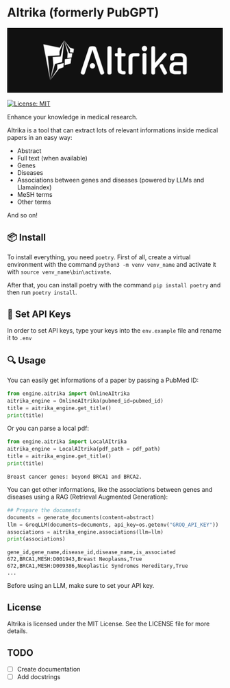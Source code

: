 # AItrika (formerly PubGPT)

![AItrika](images/logo.png)

[![License: MIT](https://img.shields.io/badge/License-MIT-yellow.svg)](https://opensource.org/licenses/MIT)

Enhance your knowledge in medical research.

AItrika is a tool that can extract lots of relevant informations inside medical papers in an easy way:

- Abstract
- Full text (when available)
- Genes
- Diseases
- Associations between genes and diseases (powered by LLMs and Llamaindex)
- MeSH terms
- Other terms

And so on!

## 📦 Install

To install everything, you need `poetry`.
First of all, create a virtual environment with the command `python3 -m venv venv_name` and activate it with `source venv_name\bin\activate`.

After that, you can install poetry with the command `pip install poetry` and then run `poetry install`.

## 🔑 Set API Keys

In order to set API keys, type your keys into the `env.example` file and rename it to `.env`

## 🔍 Usage

You can easily get informations of a paper by passing a PubMed ID:

```python
from engine.aitrika import OnlineAItrika
aitrika_engine = OnlineAItrika(pubmed_id=pubmed_id)
title = aitrika_engine.get_title()
print(title)
```

Or you can parse a local pdf:

```python
from engine.aitrika import LocalAItrika
aitrika_engine = LocalAItrika(pdf_path = pdf_path)
title = aitrika_engine.get_title()
print(title)
```

```
Breast cancer genes: beyond BRCA1 and BRCA2.
```

You can get other informations, like the associations between genes and diseases using a RAG (Retrieval Augmented Generation):

```python
## Prepare the documents
documents = generate_documents(content=abstract)
llm = GroqLLM(documents=documents, api_key=os.getenv("GROQ_API_KEY"))
associations = aitrika_engine.associations(llm=llm)
print(associations)
```

```
gene_id,gene_name,disease_id,disease_name,is_associated
672,BRCA1,MESH:D001943,Breast Neoplasms,True
672,BRCA1,MESH:D009386,Neoplastic Syndromes Hereditary,True
...
```

Before using an LLM, make sure to set your API key.

## License

AItrika is licensed under the MIT License. See the LICENSE file for more details.

## TODO

- [ ] Create documentation
- [ ] Add docstrings
